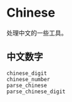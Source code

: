 # Chinese

处理中文的一些工具。

## 中文数字

```@docs
chinese_digit
chinese_number
parse_chinese
parse_chinese_digit
```